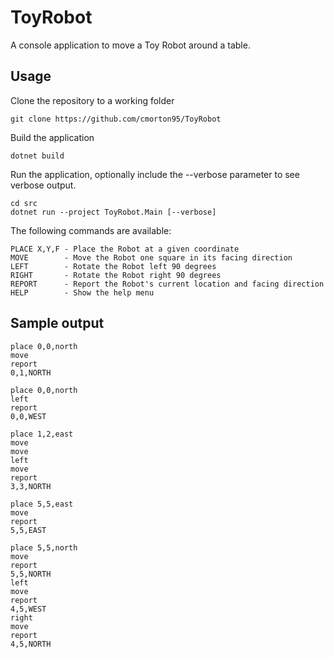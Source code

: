 # ToyRobot
A console application to move a Toy Robot around a table.

## Usage
Clone the repository to a working folder  
```
git clone https://github.com/cmorton95/ToyRobot  
```
Build the application
```
dotnet build
```
Run the application, optionally include the --verbose parameter to see verbose output.  
```
cd src
dotnet run --project ToyRobot.Main [--verbose]  
```

The following commands are available:
```
PLACE X,Y,F - Place the Robot at a given coordinate  
MOVE        - Move the Robot one square in its facing direction  
LEFT        - Rotate the Robot left 90 degrees  
RIGHT       - Rotate the Robot right 90 degrees  
REPORT      - Report the Robot's current location and facing direction  
HELP        - Show the help menu  
```

## Sample output
```
place 0,0,north
move
report
0,1,NORTH
```
```
place 0,0,north
left
report
0,0,WEST
```
```
place 1,2,east
move
move
left
move
report
3,3,NORTH
```
```
place 5,5,east
move
report
5,5,EAST
```
```
place 5,5,north
move
report
5,5,NORTH
left
move
report
4,5,WEST
right
move
report
4,5,NORTH
```